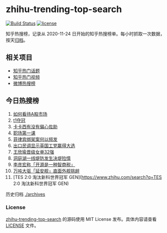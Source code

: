 # zhihu-trending-top-search

[![Build Status](https://github.com/justjavac/zhihu-trending-top-search/workflows/ci/badge.svg?branch=main)](https://github.com/justjavac/zhihu-trending-top-search/actions)
[![license](https://img.shields.io/github/license/justjavac/zhihu-trending-top-search)](https://github.com/justjavac/zhihu-trending-top-search/blob/main/LICENSE)

知乎热搜榜，记录从 2020-11-24
日开始的知乎热搜榜单。每小时抓取一次数据，按天[归档](./archives)。

## 相关项目

- [知乎热门话题](https://github.com/justjavac/zhihu-trending-hot-questions)
- [知乎热门视频](https://github.com/justjavac/zhihu-trending-hot-video)
- [微博热搜榜](https://github.com/justjavac/weibo-trending-hot-search)

## 今日热搜榜

<!-- BEGIN -->
<!-- 最后更新时间 Tue Jul 09 2024 07:13:08 GMT+0800 (China Standard Time) -->

1. [如何看待A股市场](https://www.zhihu.com/search?q=如何看待A股市场)
1. [t1夺冠](https://www.zhihu.com/search?q=t1夺冠)
1. [卡卡西有没有偏心佐助](https://www.zhihu.com/search?q=卡卡西有没有偏心佐助)
1. [职场第一课](https://www.zhihu.com/search?q=职场第一课)
1. [菲律宾绑架案何以频发](https://www.zhihu.com/search?q=菲律宾绑架案何以频发)
1. [出口民调显示英国工党赢得大选](https://www.zhihu.com/search?q=出口民调显示英国工党赢得大选)
1. [王欣瑜晋级女单32强](https://www.zhihu.com/search?q=王欣瑜晋级女单32强)
1. [洞庭湖一线堤防发生决堤险情](https://www.zhihu.com/search?q=洞庭湖一线堤防发生决堤险情)
1. [李彦宏称「开源是一种智商税」](https://www.zhihu.com/search?q=李彦宏称「开源是一种智商税」)
1. [万吨大驱「延安舰」直面外舰挑衅](https://www.zhihu.com/search?q=万吨大驱「延安舰」直面外舰挑衅)
1. [TES 2:0 淘汰新科世界冠军 GEN](https://www.zhihu.com/search?q=TES 2:0
   淘汰新科世界冠军 GEN)

<!-- END -->

历史归档 [./archives](./archives)

### License

[zhihu-trending-top-search](https://github.com/justjavac/zhihu-trending-top-search)
的源码使用 MIT License 发布。具体内容请查看 [LICENSE](./LICENSE) 文件。
